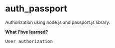 # auth_passport

Authorization using node.js and passport.js library.

<b>What I'hve learned?</b>

<pre>User authorization</pre>
